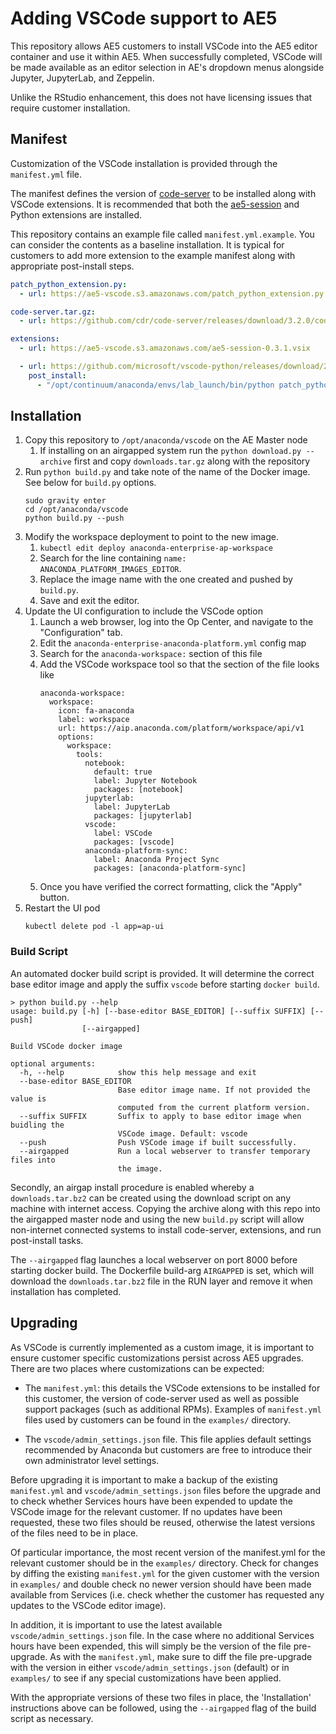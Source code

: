 # Adding VSCode support to AE5

This repository allows AE5 customers to install VSCode into the AE5
editor container and use it within AE5. When successfully completed, 
VSCode will be made available as an editor selection in AE's dropdown
menus alongside Jupyter, JupyterLab, and Zeppelin.

Unlike the RStudio enhancement, this does not have licensing issues
that require customer installation.

## Manifest

Customization of the VSCode installation is provided through the `manifest.yml`
file. 

The manifest defines the version of [code-server](https://github.com/cdr/code-server) to be installed along with
VSCode extensions. It is recommended that both the [ae5-session](https://github.com/Anaconda-Platform/vscode-ae5-session) and Python extensions are installed.

This repository contains an example file called `manifest.yml.example`. You can
consider the contents as a baseline installation. It is typical for customers to
add more extension to the example manifest along with appropriate post-install
steps.

```yaml
patch_python_extension.py:
  - url: https://ae5-vscode.s3.amazonaws.com/patch_python_extension.py

code-server.tar.gz:
  - url: https://github.com/cdr/code-server/releases/download/3.2.0/code-server-3.2.0-linux-x86_64.tar.gz

extensions:
  - url: https://ae5-vscode.s3.amazonaws.com/ae5-session-0.3.1.vsix

  - url: https://github.com/microsoft/vscode-python/releases/download/2020.4.74986/ms-python-release.vsix
    post_install:
      - "/opt/continuum/anaconda/envs/lab_launch/bin/python patch_python_extension.py /opt/continuum/.vscode/extensions/ms-python.python-2020.4.74986 --preparing-env"
```



## Installation


1. Copy this repository to `/opt/anaconda/vscode` on the AE Master node
    1. If installing on an airgapped system run the `python download.py --archive` first and copy `downloads.tar.gz` along with the repository
1. Run `python build.py` and take note of the name of the Docker image. See below for `build.py` options.
   ```
   sudo gravity enter
   cd /opt/anaconda/vscode
   python build.py --push
   ```
1. Modify the workspace deployment to point to the new image.
    1. `kubectl edit deploy anaconda-enterprise-ap-workspace`
    1. Search for the line containing `name: ANACONDA_PLATFORM_IMAGES_EDITOR`.
    1. Replace the image name with the one created and pushed by `build.py`.
    1. Save and exit the editor.
1. Update the UI configuration to include the VSCode option
    1. Launch a web browser, log into the Op Center, and navigate to the "Configuration" tab.
    1. Edit the `anaconda-enterprise-anaconda-platform.yml` config map
    1. Search for the `anaconda-workspace:` section of this file
    1. Add the VSCode workspace tool so that the section of the file looks like
       ``` 
       anaconda-workspace:
         workspace:
           icon: fa-anaconda
           label: workspace
           url: https://aip.anaconda.com/platform/workspace/api/v1
           options:
             workspace:
               tools:
                 notebook:
                   default: true
                   label: Jupyter Notebook
                   packages: [notebook]
                 jupyterlab:
                   label: JupyterLab
                   packages: [jupyterlab]
                 vscode:
                   label: VSCode
                   packages: [vscode]
                 anaconda-platform-sync:
                   label: Anaconda Project Sync
                   packages: [anaconda-platform-sync]
       ```
    1. Once you have verified the correct formatting, click the "Apply" button.
1. Restart the UI pod
   ```
   kubectl delete pod -l app=ap-ui
   ```

### Build Script
An automated docker build script is provided. It will determine the correct base editor image and apply the suffix `vscode` before starting `docker build`.

```
> python build.py --help
usage: build.py [-h] [--base-editor BASE_EDITOR] [--suffix SUFFIX] [--push]
                [--airgapped]

Build VSCode docker image

optional arguments:
  -h, --help            show this help message and exit
  --base-editor BASE_EDITOR
                        Base editor image name. If not provided the value is
                        computed from the current platform version.
  --suffix SUFFIX       Suffix to apply to base editor image when buidling the
                        VSCode image. Default: vscode
  --push                Push VSCode image if built successfully.
  --airgapped           Run a local webserver to transfer temporary files into
                        the image.
```

Secondly, an airgap install procedure is enabled whereby a `downloads.tar.bz2` can be created using the download script on any machine with internet access. Copying the archive along with this repo into the airgapped master node and using the new `build.py` script will allow non-internet connected systems to install code-server, extensions, and run post-install tasks. 

The `--airgapped` flag launches a local webserver on port 8000 before starting docker build. The Dockerfile build-arg `AIRGAPPED` is set, which will download the `downloads.tar.bz2` file in the RUN layer and remove it when installation has completed.


## Upgrading

As VSCode is currently implemented as a custom image, it is important to
ensure customer specific customizations persist across AE5
upgrades. There are two places where customizations can be expected:

* The `manifest.yml`: this details the VSCode extensions to be installed
  for this customer, the version of code-server used as well as possible
  support packages (such as additional RPMs). Examples of `manifest.yml`
  files used by customers can be found in the `examples/` directory.
  
* The `vscode/admin_settings.json` file. This file applies default
  settings recommended by Anaconda but customers are free to introduce
  their own administrator level settings.

Before upgrading it is important to make a backup of the existing
`manifest.yml` and `vscode/admin_settings.json` files before the upgrade
and to check whether Services hours have been expended to update the
VSCode image for the relevant customer. If no updates have been
requested, these two files should be reused, otherwise the latest
versions of the files need to be in place.

Of particular importance, the most recent version of the manifest.yml
for the relevant customer should be in the `examples/` directory. Check
for changes by diffing the existing `manifest.yml` for the given
customer with the version in `examples/` and double check no newer
version should have been made available from Services (i.e. check
whether the customer has requested any updates to the VSCode editor image).

In addition, it is important to use the latest available
`vscode/admin_settings.json` file. In the case where no additional
Services hours have been expended, this will simply be the version of
the file pre-upgrade. As with the `manifest.yml`, make sure to diff the
file pre-upgrade with the version in either `vscode/admin_settings.json`
(default) or in `examples/` to see if any special customizations have
been applied.

With the appropriate versions of these two files in place, the
'Installation' instructions above can be followed, using the
`--airgapped` flag of the build script as necessary.